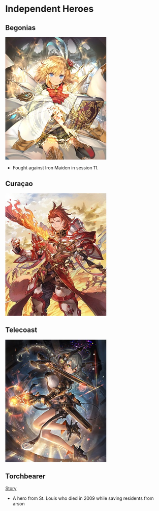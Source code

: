 <!-- TITLE: Independent -->
<!-- SUBTITLE: A quick summary of Independent -->

# Independent Heroes
## Begonias
![Telecoast](/uploads/sycamour-independent/telecoast.jpg "Telecoast")

* Fought against Iron Maiden in session 11.
## Curaçao
![Curacao](/uploads/sycamour-independent/curacao.jpg "Curacao")

## Telecoast
![Begonias](/uploads/sycamour-independent/begonias.jpg "Begonias")
## Torchbearer
[Story](https://drive.google.com/file/d/1SK1pQ5_x1E1UuPojcSTuRoBD240q6eOm/view)

* A hero from St. Louis who died in 2009 while saving residents from arson